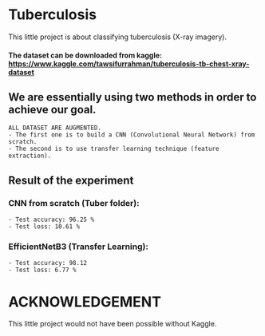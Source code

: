 # Tuberculosis
This little project is about classifying tuberculosis (X-ray imagery).

#### The dataset can be downloaded from kaggle: https://www.kaggle.com/tawsifurrahman/tuberculosis-tb-chest-xray-dataset

## We are essentially using two methods in order to achieve our goal.
    ALL DATASET ARE AUGMENTED.
    - The first one is to build a CNN (Convolutional Neural Network) from scratch.
    - The second is to use transfer learning technique (feature extraction).

## Result of the experiment
### CNN from scratch (Tuber folder):
    - Test accuracy: 96.25 %
    - Test loss: 10.61 %
    
### EfficientNetB3 (Transfer Learning):
    - Test accuracy: 98.12
    - Test loss: 6.77 %

    
# ACKNOWLEDGEMENT
This little project would not have been possible without Kaggle.
